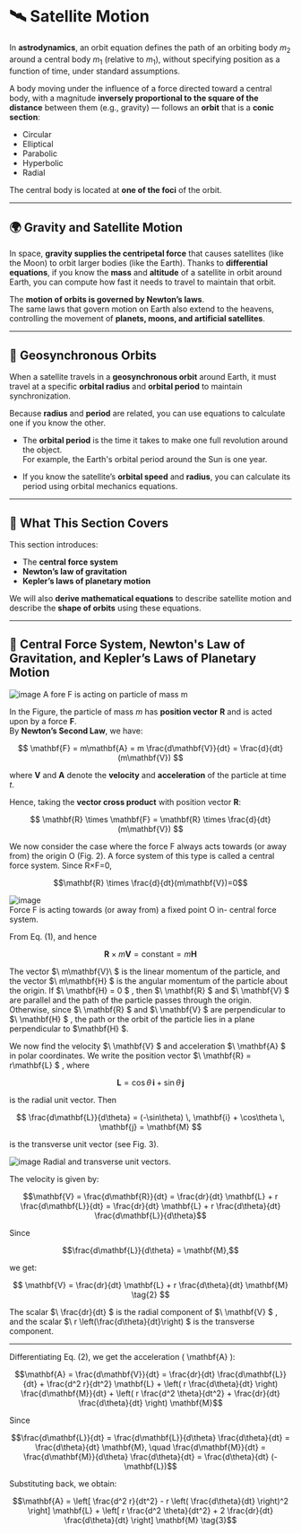 # 🛰️ Satellite Motion

In **astrodynamics**, an orbit equation defines the path of an orbiting body $m_2$ around a central body $m_1$ (relative to $m_1$), without specifying position as a function of time, under standard assumptions.

A body moving under the influence of a force directed toward a central body, with a magnitude **inversely proportional to the square of the distance** between them (e.g., gravity) — follows an **orbit** that is a **conic section**:  
- Circular  
- Elliptical  
- Parabolic  
- Hyperbolic  
- Radial  

The central body is located at **one of the foci** of the orbit.

---

## 🌍 Gravity and Satellite Motion

In space, **gravity supplies the centripetal force** that causes satellites (like the Moon) to orbit larger bodies (like the Earth). Thanks to **differential equations**, if you know the **mass** and **altitude** of a satellite in orbit around Earth, you can compute how fast it needs to travel to maintain that orbit.

The **motion of orbits is governed by Newton’s laws**.  
The same laws that govern motion on Earth also extend to the heavens, controlling the movement of **planets, moons, and artificial satellites**.

---

## 🔁 Geosynchronous Orbits

When a satellite travels in a **geosynchronous orbit** around Earth, it must travel at a specific **orbital radius** and **orbital period** to maintain synchronization.

Because **radius** and **period** are related, you can use equations to calculate one if you know the other.

- The **orbital period** is the time it takes to make one full revolution around the object.  
  For example, the Earth's orbital period around the Sun is one year.

- If you know the satellite’s **orbital speed** and **radius**, you can calculate its period using orbital mechanics equations.

---

## 📘 What This Section Covers

This section introduces:
- The **central force system**
- **Newton’s law of gravitation**
- **Kepler’s laws of planetary motion**

We will also **derive mathematical equations** to describe satellite motion and describe the **shape of orbits** using these equations.

---

## 🌌 Central Force System, Newton's Law of Gravitation, and Kepler’s Laws of Planetary Motion
![image](https://github.com/user-attachments/assets/78d11813-9602-424f-a566-e0a05d8dac64) A fore F is acting on particle of mass m

In the Figure, the particle of mass $m$ has **position vector** $\mathbf{R}$ and is acted upon by a force $\mathbf{F}$.  
By **Newton’s Second Law**, we have:

$$
\mathbf{F} = m\mathbf{A} = m \frac{d\mathbf{V}}{dt} = \frac{d}{dt}(m\mathbf{V})
$$

where $\mathbf{V}$ and $\mathbf{A}$ denote the **velocity** and **acceleration** of the particle at time $t$.

Hence, taking the **vector cross product** with position vector $\mathbf{R}$:

$$
\mathbf{R} \times \mathbf{F} = \mathbf{R} \times \frac{d}{dt}(m\mathbf{V})
$$

We now consider the case where the force F always acts towards (or away from) the origin O (Fig. 2). A force system of this type is called a central force system. Since R×F=0, 

$$\mathbf{R} \times \frac{d}{dt}(m\mathbf{V})=0$$

![image](https://github.com/user-attachments/assets/aab8ffe4-be06-479b-9ca2-7b8b234d8232)  
Force F is acting towards (or away from) a fixed point O in- central force system.


From Eq. (1), and hence  

$$
\mathbf{R} \times m\mathbf{V} = \text{constant} = m\mathbf{H}
$$


The vector 
$\ m\mathbf{V}\ $
is the linear momentum of the particle, and the vector 
$\ m\mathbf{H} \$ 
is the angular momentum of the particle about the origin. If 
$\ \mathbf{H} = 0 \$
, then 
$\ \mathbf{R} \$ 
and 
$\ \mathbf{V} \$ 
are parallel and the path of the particle passes through the origin. Otherwise, since 
$\ \mathbf{R} \$
and 
$\ \mathbf{V} \$
are perpendicular to 
$\ \mathbf{H} \$
, the path or the orbit of the particle lies in a plane perpendicular to 
$\mathbf{H} \$.

We now find the velocity 
$\ \mathbf{V} \$ 
and acceleration 
$\ \mathbf{A} \$ 
in polar coordinates. We write the position vector 
$\ \mathbf{R} = r\mathbf{L} \$
, where  

$$
\mathbf{L} = \cos\theta \, \mathbf{i} + \sin\theta \, \mathbf{j}
$$ 

is the radial unit vector. Then  

$$
\frac{d\mathbf{L}}{d\theta} = (-\sin\theta) \, \mathbf{i} + \cos\theta \, \mathbf{j} = \mathbf{M}
$$  
 
 is the transverse unit vector (see Fig. 3).
 
![image](https://github.com/user-attachments/assets/887edac7-f4d6-4740-9bbb-d86ff752544a)  Radial and transverse unit vectors. 



The velocity is given by:

```math
\mathbf{V} = \frac{d\mathbf{R}}{dt} = \frac{dr}{dt} \mathbf{L} + r \frac{d\mathbf{L}}{dt} = \frac{dr}{dt} \mathbf{L} + r \frac{d\theta}{dt} \frac{d\mathbf{L}}{d\theta}
```

Since  
```math
\frac{d\mathbf{L}}{d\theta} = \mathbf{M},
```  
we get:


$$
\mathbf{V} = \frac{dr}{dt} \mathbf{L} + r \frac{d\theta}{dt} \mathbf{M}     \tag{2}
$$


The scalar 
$\ \frac{dr}{dt} \$ 
is the radial component of 
$\ \mathbf{V} \$
, and the scalar 
$\ r \left(\frac{d\theta}{dt}\right) \$
is the transverse component.

---

Differentiating Eq. (2), we get the acceleration \( \mathbf{A} \):

```math
\mathbf{A} = \frac{d\mathbf{V}}{dt} = \frac{dr}{dt} \frac{d\mathbf{L}}{dt} + \frac{d^2 r}{dt^2} \mathbf{L} + \left( r \frac{d\theta}{dt} \right) \frac{d\mathbf{M}}{dt} + \left( r \frac{d^2 \theta}{dt^2} + \frac{dr}{dt} \frac{d\theta}{dt} \right) \mathbf{M}
```

Since

```math
\frac{d\mathbf{L}}{dt} = \frac{d\mathbf{L}}{d\theta} \frac{d\theta}{dt} = \frac{d\theta}{dt} \mathbf{M}, \quad
\frac{d\mathbf{M}}{dt} = \frac{d\mathbf{M}}{d\theta} \frac{d\theta}{dt} = \frac{d\theta}{dt} (-\mathbf{L})
```

Substituting back, we obtain:

```math
\mathbf{A} = \left[ \frac{d^2 r}{dt^2} - r \left( \frac{d\theta}{dt} \right)^2 \right] \mathbf{L} + \left[ r \frac{d^2 \theta}{dt^2} + 2 \frac{dr}{dt} \frac{d\theta}{dt} \right] \mathbf{M} \tag{3}
```


